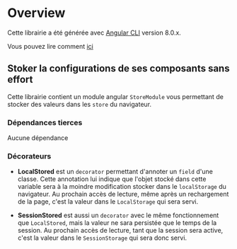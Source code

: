 # Overview
Cette librairie a été générée avec [Angular CLI](https://github.com/angular/angular-cli) version 8.0.x.

Vous pouvez lire comment [ici](https://angular.io/guide/creating-libraries)

## Stoker la configurations de ses composants sans effort

Cette librairie contient un module angular `StoreModule` vous permettant de stocker des valeurs dans les `store` du navigateur.

### Dépendances tierces

Aucune dépendance

### Décorateurs

 - **LocalStored** est un ``decorator`` permettant d'annoter un `field` d'une classe.
Cette annotation lui indique que l'objet stocké dans cette variable sera à la moindre modification stocker dans le `localStorage` du navigateur.
Au prochain accès de lecture, même après un rechargement de la page, c'est la valeur dans le `LocalStorage` qui sera servi.

 - **SessionStored** est aussi un `decorator` avec le même fonctionnement que `LocalStored`, mais la valeur ne sara persistée que le temps de la session.
Au prochain accès de lecture, tant que la session sera active, c'est la valeur dans le `SessionStorage` qui sera donc servi.

